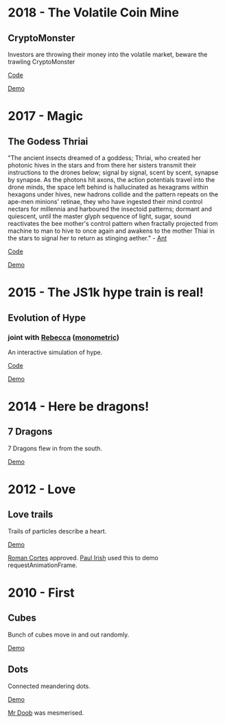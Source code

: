 2018 - The Volatile Coin Mine
=============================

CryptoMonster
-------------

Investors are throwing their money into the volatile market, beware the trawling CryptoMonster

[Code](/2018/)

[Demo](https://js1k.com/2018-coins/demo/3187)


2017 - Magic
============

The Godess Thriai
-----------------

"The ancient insects dreamed of a goddess; Thriai, who created her photonic hives in the stars and from there her sisters transmit their instructions to the drones below; signal by signal, scent by scent, synapse by synapse. As the photons hit axons, the action potentials travel into the drone minds, the space left behind is hallucinated as hexagrams within hexagons under hives, new hadrons collide and the pattern repeats on the ape-men minions' retinae, they who have ingested their mind control nectars for millennia and harboured the insectoid patterns; dormant and quiescent, until the master glyph sequence of light, sugar, sound reactivates the bee mother's control pattern when fractally projected from machine to man to hive to once again and awakens to the mother Thiai in the stars to signal her to return as stinging aether." - [Ant](https://twitter.com/NoAnthonys)

[Code](/2017/)

[Demo](https://js1k.com/2017-magic/demo/2845)


2015 - The JS1k hype train is real!
===================================

Evolution of Hype
-----------------

### joint with [Rebecca](https://github.com/veu) ([monometric](https://monometric.net/))

An interactive simulation of hype.

[Code](https://github.com/veu/js1k/)

[Demo](https://js1k.com/2015-hypetrain/demo/2228)


2014 - Here be dragons!
=======================

7 Dragons
---------

7 Dragons flew in from the south.

[Demo](https://js1k.com/2014-dragons/demo/1837)


2012 - Love
===========

Love trails
-----------

Trails of particles describe a heart.

[Demo](https://js1k.com/2012-love/demo/1071)

[Roman Cortes](https://twitter.com/romancortes/status/168064184976801792) approved.
[Paul Irish](https://gist.github.com/paulirish/1823634) used this to demo requestAnimationFrame.

2010 - First
============

Cubes
-----

Bunch of cubes move in and out randomly.

[Demo](https://js1k.com/2010-first/demo/480)

Dots
----

Connected meandering dots.

[Demo](https://js1k.com/2010-first/demo/114)

[Mr Doob](https://twitter.com/mrdoob/status/20728512031) was mesmerised.
